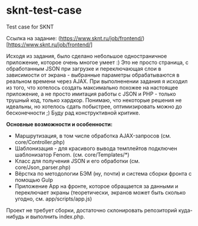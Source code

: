 # sknt-test-case
Test case for SKNT

Ссылка на задание: (https://www.sknt.ru/job/frontend/)[https://www.sknt.ru/job/frontend/]

Исходя из задания, было сделано небольшое одностраничное приложение, которое очень многое умеет :)
Это не просто страница, с обработанным JSON при загрузке и переключающая слои в зависимости от экрана - выбранные параметры обрабатываются в реальном времени через AJAX.
При выполненении задания я исходил из того, что хотелось создать максимально похожее на настоящее приложение, а не просто имитация работы с JSON и PHP - только трушный код, только хардкор.
Понимаю, что некоторые решения не идеальны, но хотелось сдать побыстрее, оптимизировать можно до бесконечности ;) 
Буду рад конструктивной критике.

**Основные возможности  и особенности:**
- Маршрутизация, в том числе обработка AJAX-запросов (см. core/Controller.php)
- Шаблонизация - для красивого вывода темплейтов подключен шаблонизатор  Fenom. (см. core/Templates/*)
- Класс для получения JSON и его обработки (см. core/Json_parser.php)
- Вёрстка по методологии БЭМ (ну, почти) и система сборки фронта с помощью Gulp
- Приложение App на фронте, которое обращается за данными и переключает экраны (теоретически, экранов может быть сколько угодно, см. app/scripts/app.js)

Проект не требует сборки, достаточно склонировать репозиторий куда-нибудь и выполнить index.php. 
